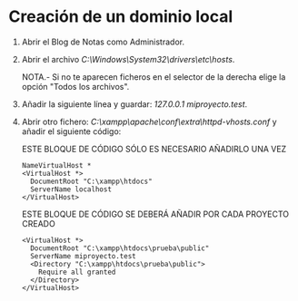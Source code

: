 # Creación de un dominio local

1. Abrir el Blog de Notas como Administrador. 

2. Abrir el archivo *C:\Windows\System32\drivers\etc\hosts*. 

   NOTA.- Si no te aparecen ficheros en el selector de la derecha elige la opción "Todos los archivos". 

3. Añadir la siguiente línea y guardar: *127.0.0.1 miproyecto.test*.

4. Abrir otro fichero: *C:\xampp\apache\conf\extra\httpd-vhosts.conf* y añadir el siguiente código:

    ESTE BLOQUE DE CÓDIGO SÓLO ES NECESARIO AÑADIRLO UNA VEZ
    ```
    NameVirtualHost *
    <VirtualHost *>
      DocumentRoot "C:\xampp\htdocs"
      ServerName localhost
    </VirtualHost>
    ```

    ESTE BLOQUE DE CÓDIGO SE DEBERÁ AÑADIR POR CADA PROYECTO CREADO
    ```
    <VirtualHost *>
      DocumentRoot "C:\xampp\htdocs\prueba\public"
      ServerName miproyecto.test
      <Directory "C:\xampp\htdocs\prueba\public">
        Require all granted
      </Directory>
    </VirtualHost>
    ```

